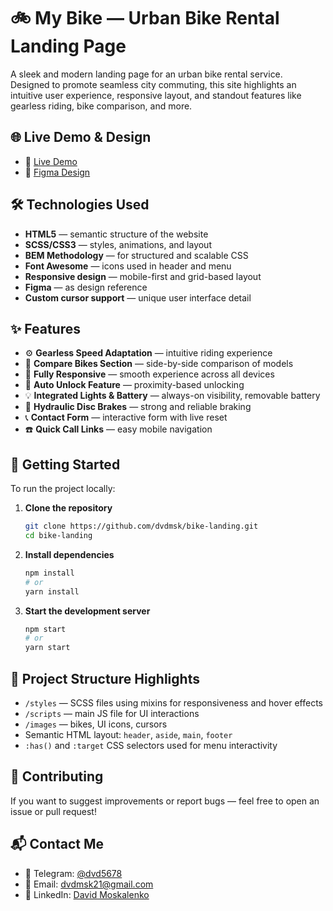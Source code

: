 # 🚲 My Bike — Urban Bike Rental Landing Page

A sleek and modern landing page for an urban bike rental service.  
Designed to promote seamless city commuting, this site highlights an intuitive user experience, responsive layout, and standout features like gearless riding, bike comparison, and more.

## 🌐 Live Demo & Design

- 🔗 [Live Demo](https://dvdmsk.github.io/bike-landing/)
- 🎨 [Figma Design](https://www.figma.com/file/NZQAIydtHo5QkINyGLHNcq/BIKE-New-Version?node-id=0%3A1)

## 🛠️ Technologies Used

- **HTML5** — semantic structure of the website  
- **SCSS/CSS3** — styles, animations, and layout  
- **BEM Methodology** — for structured and scalable CSS   
- **Font Awesome** — icons used in header and menu  
- **Responsive design** — mobile-first and grid-based layout  
- **Figma** — as design reference  
- **Custom cursor support** — unique user interface detail

## ✨ Features

- ⚙️ **Gearless Speed Adaptation** — intuitive riding experience  
- 🔄 **Compare Bikes Section** — side-by-side comparison of models  
- 📱 **Fully Responsive** — smooth experience across all devices  
- 🔐 **Auto Unlock Feature** — proximity-based unlocking  
- 💡 **Integrated Lights & Battery** — always-on visibility, removable battery  
- 🛑 **Hydraulic Disc Brakes** — strong and reliable braking  
- 📞 **Contact Form** — interactive form with live reset  
- ☎️ **Quick Call Links** — easy mobile navigation  

## 🚀 Getting Started

To run the project locally:

1. **Clone the repository**

    ```bash
    git clone https://github.com/dvdmsk/bike-landing.git
    cd bike-landing
    ```

2. **Install dependencies**

    ```bash
    npm install
    # or
    yarn install
    ```

3. **Start the development server**

    ```bash
    npm start
    # or
    yarn start
    ```

## 📁 Project Structure Highlights

- `/styles` — SCSS files using mixins for responsiveness and hover effects  
- `/scripts` — main JS file for UI interactions  
- `/images` — bikes, UI icons, cursors  
- Semantic HTML layout: `header`, `aside`, `main`, `footer`  
- `:has()` and `:target` CSS selectors used for menu interactivity  

## 🤝 Contributing

If you want to suggest improvements or report bugs — feel free to open an issue or pull request!

## 📬 Contact Me

- 💬 Telegram: [@dvd5678](https://t.me/dvd5678)  
- 📧 Email: [dvdmsk21@gmail.com](mailto:dvdmsk21@gmail.com)  
- 💼 LinkedIn: [David Moskalenko](https://www.linkedin.com/in/david-moskalenko-0a68051b8)
